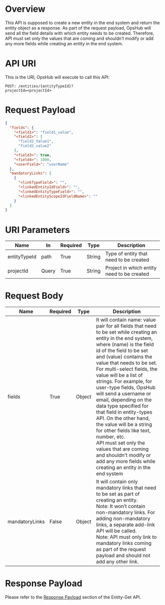 # Overview
This API is supposed to create a new entity in the end system and return the entity object as a response. As part of the request payload, OpsHub will send all the field details with which entity needs to be created. Therefore, API must set only the values that are coming and shouldn’t modify or add any more fields while creating an entity in the end system.

# API URI
This is the URI, OpsHub will execute to call this API:  

```http
POST: /entities/{entityTypeId}?
projectId=<projectId>
```


# Request Payload
```json
{
  "fields": {
    "<field1>": "field1_value",
    "<field2>": [
      "field2_Value1",
      "field2_value2"
    ],
    "<field3>": true,
    "<field4>": 1000,
    "<userField>": "userName"
  },
  "mandatoryLinks": [
    {
      "<linkTypeField>": "",
      "<linkedEntityIdField>": "",
      "<linkedEntityTypeField>": "",
      "<linkedEntityScopeIdFieldName>": ""
    }
  ]
}
```

# URI Parameters

| Name         | In     | Required | Type   | Description |
|--------------|--------|----------|--------|-------------|
| entityTypeId | path   | True     | String | Type of entity that need to be created |
| projectId    | Query  | True     | String | Project in which entity need to be created |

# Request Body

| Name           | Required | Type   | Description |
|----------------|----------|--------|-------------|
| fields         | True     | Object | It will contain name: value pair for all fields that need to be set while creating an entity in the end system, where (name) is the field id of the field to be set and (value) contains the value that needs to be set. For multi-select fields, the value will be a list of strings. For example, for user-type fields, OpsHub will send a username or email, depending on the data type specified for that field in entity-types API. On the other hand, the value will be a string for other fields like text, number, etc.<br>API must set only the values that are coming and shouldn’t modify or add any more fields while creating an entity in the end system |
| mandatoryLinks | False    | Object | It will contain only mandatory links that need to be set as part of creating an entity.<br>Note: It won’t contain non-mandatory links. For adding non-mandatory links, a separate add-link API will be called.<br>Note: API must only link to mandatory links coming as part of the request payload and should not add any other link. |

# Response Payload

Please refer to the [Response Payload](entity-get.md#response-payload) section of the Entity-Get API.

